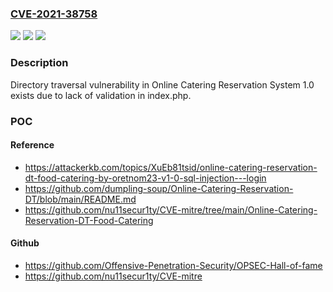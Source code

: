 ### [CVE-2021-38758](https://cve.mitre.org/cgi-bin/cvename.cgi?name=CVE-2021-38758)
![](https://img.shields.io/static/v1?label=Product&message=n%2Fa&color=blue)
![](https://img.shields.io/static/v1?label=Version&message=n%2Fa&color=blue)
![](https://img.shields.io/static/v1?label=Vulnerability&message=n%2Fa&color=brighgreen)

### Description

Directory traversal vulnerability in Online Catering Reservation System 1.0 exists due to lack of validation in index.php.

### POC

#### Reference
- https://attackerkb.com/topics/XuEb81tsid/online-catering-reservation-dt-food-catering-by-oretnom23-v1-0-sql-injection---login
- https://github.com/dumpling-soup/Online-Catering-Reservation-DT/blob/main/README.md
- https://github.com/nu11secur1ty/CVE-mitre/tree/main/Online-Catering-Reservation-DT-Food-Catering

#### Github
- https://github.com/Offensive-Penetration-Security/OPSEC-Hall-of-fame
- https://github.com/nu11secur1ty/CVE-mitre


